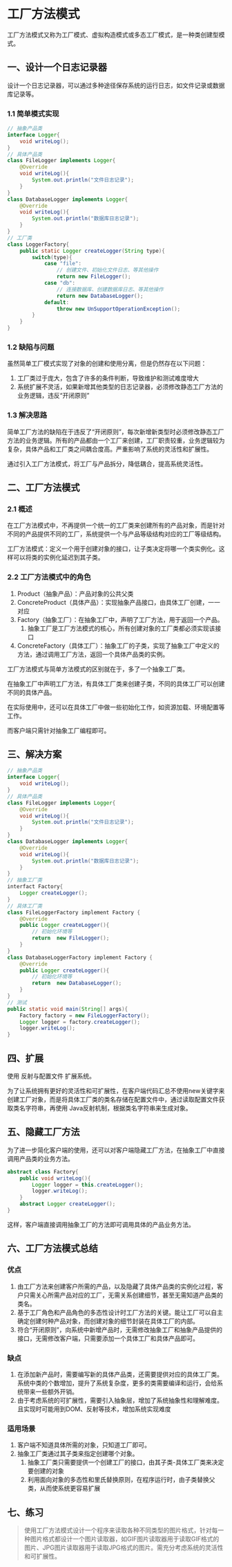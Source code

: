 # 工厂方法模式

工厂方法模式又称为工厂模式、虚拟构造模式或多态工厂模式，是一种类创建型模式。

## 一、设计一个日志记录器

设计一个日志记录器，可以通过多种途径保存系统的运行日志，如文件记录或数据库记录等。

### 1.1 简单模式实现

```java
// 抽象产品类
interface Logger{
    void writeLog();
}
// 具体产品类
class FileLogger implements Logger{
    @Override
    void writeLog(){
        System.out.println("文件日志记录");
    }
}
class DatabaseLogger implements Logger{
    @Override
    void writeLog(){
        System.out.println("数据库日志记录");
    }
}
// 工厂类
class LoggerFactory{
    public static Logger createLogger(String type){
        switch(type){
            case "file":
                // 创建文件、初始化文件日志、等其他操作
                return new FileLogger();
            case "db":
                // 连接数据库、创建数据库日志、等其他操作
                return new DatabaseLogger();
            default:
                throw new UnSupportOperationException();
        }
    }
}
```

### 1.2 缺陷与问题

虽然简单工厂模式实现了对象的创建和使用分离，但是仍然存在以下问题：

1. 工厂类过于庞大，包含了许多的条件判断，导致维护和测试难度增大
2. 系统扩展不灵活，如果新增其他类型的日志记录器，必须修改静态工厂方法的业务逻辑，违反“开闭原则”

### 1.3 解决思路

简单工厂方法的缺陷在于违反了“开闭原则”，每次新增新类型时必须修改静态工厂方法的业务逻辑。所有的产品都由一个工厂来创建，工厂职责较重，业务逻辑较为复杂，具体产品和工厂类之间耦合度高。严重影响了系统的灵活性和扩展性。

通过引入工厂方法模式，将工厂与产品拆分，降低耦合，提高系统灵活性。

## 二、工厂方法模式

### 2.1 概述

在工厂方法模式中，不再提供一个统一的工厂类来创建所有的产品对象，而是针对不同的产品提供不同的工厂，系统提供一个与产品等级结构对应的工厂等级结构。

工厂方法模式：定义一个用于创建对象的接口，让子类决定将哪一个类实例化。这样可以将类的实例化延迟到其子类。

### 2.2 工厂方法模式中的角色

1. Product（抽象产品）：产品对象的公共父类
2. ConcreteProduct（具体产品）：实现抽象产品接口，由具体工厂创建，一一对应
3. Factory（抽象工厂）：在抽象工厂中，声明了工厂方法，用于返回一个产品。
   1. 抽象工厂是工厂方法模式的核心，所有创建对象的工厂类都必须实现该接口
4. ConcreteFactory（具体工厂）：抽象工厂的子类，实现了抽象工厂中定义的方法，通过调用工厂方法，返回一个具体产品类的实例。

工厂方法模式与简单方法模式的区别就在于，多了一个抽象工厂类。

在抽象工厂中声明工厂方法，有具体工厂类来创建子类，不同的具体工厂可以创建不同的具体产品。

在实际使用中，还可以在具体工厂中做一些初始化工作，如资源加载、环境配置等工作。

而客户端只需针对抽象工厂编程即可。

## 三、解决方案

```java
// 抽象产品类
interface Logger{
    void writeLog();
}
// 具体产品类
class FileLogger implements Logger{
    @Override
    void writeLog(){
        System.out.println("文件日志记录");
    }
}
class DatabaseLogger implements Logger{
    @Override
    void writeLog(){
        System.out.println("数据库日志记录");
    }
}
// 抽象工厂类
interfact Factory{
    Logger createLogger();
}
// 具体工厂类
class FileLoggerFactory implement Factory {
    @Override
    public Logger createLogger(){
        // 初始化环境等
        return  new FileLogger();
    }
}
class DatabaseLoggerFactory implement Factory {
    @Override
    public Logger createLogger(){
        // 初始化环境等
        return  new DatabaseLogger();
    }
}
// 测试
public static void main(String[] args){
    Factory factory = new FileLoggerFactory();
    Logger logger = factory.createLogger();
    logger.writeLog();
}
```

## 四、扩展

使用 反射与配置文件 扩展系统。

为了让系统拥有更好的灵活性和可扩展性，在客户端代码汇总不使用new关键字来创建工厂对象，而是将具体工厂类的类名存储在配置文件中，通过读取配置文件获取类名字符串，再使用 Java反射机制，根据类名字符串来生成对象。

## 五、隐藏工厂方法

为了进一步简化客户端的使用，还可以对客户端隐藏工厂方法，在抽象工厂中直接调用产品类的业务方法。

```java
abstract class Factory{
    public void writeLog(){
        Logger logger = this.createLogger();
        logger.writeLog();
    }
    abstract Logger createLogger();
}
```

这样，客户端直接调用抽象工厂的方法即可调用具体的产品业务方法。

## 六、工厂方法模式总结

### 优点

1. 由工厂方法来创建客户所需的产品，以及隐藏了具体产品类的实例化过程，客户只需关心所需产品对应的工厂，无需关系创建细节，甚至无需知道产品类的类名。
2. 基于工厂角色和产品角色的多态性设计时工厂方法的关键。能让工厂可以自主确定创建何种产品对象，而创建对象的细节封装在具体工厂的内部。
3. 符合“开闭原则”，向系统中新增产品时，无需修改抽象工厂和抽象产品提供的接口，无需修改客户端，只需要添加一个具体工厂和具体产品即可。

### 缺点

1. 在添加新产品时，需要编写新的具体产品类，还需要提供对应的具体工厂类。系统中类的个数增加，提升了系统复杂度，更多的类需要编译和运行，会给系统带来一些额外开销。
2. 由于考虑系统的可扩展性，需要引入抽象层，增加了系统抽象性和理解难度。且实现时可能用到DOM、反射等技术，增加系统实现难度

### 适用场景

1. 客户端不知道具体所需的对象，只知道工厂即可。
2. 抽象工厂类通过其子类来指定创建哪个对象。
   1. 抽象工厂类只需要提供一个创建工厂的接口，由其子类-具体工厂类来决定要创建的对象
   2. 利用面向对象的多态性和里氏替换原则，在程序运行时，由子类替换父类，从而使系统更容易扩展

## 七、练习

> 使用工厂方法模式设计一个程序来读取各种不同类型的图片格式，针对每一种图片格式都设计一个图片读取器，如GIF图片读取器用于读取GIF格式的图片、JPG图片读取器用于读取JPG格式的图片。需充分考虑系统的灵活性和可扩展性。